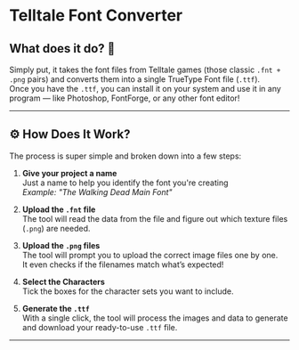 # Telltale Font Converter

## What does it do? 🤔

Simply put, it takes the font files from Telltale games (those classic `.fnt + .png` pairs) and converts them into a single TrueType Font file (`.ttf`).  
Once you have the `.ttf`, you can install it on your system and use it in any program — like Photoshop, FontForge, or any other font editor!

---

## ⚙️ How Does It Work?

The process is super simple and broken down into a few steps:

1. **Give your project a name**  
   Just a name to help you identify the font you're creating  
   _Example: "The Walking Dead Main Font"_

2. **Upload the `.fnt` file**  
   The tool will read the data from the file and figure out which texture files (`.png`) are needed.

3. **Upload the `.png` files**  
   The tool will prompt you to upload the correct image files one by one.  
   It even checks if the filenames match what’s expected!

4. **Select the Characters**  
   Tick the boxes for the character sets you want to include.

5. **Generate the `.ttf`**  
   With a single click, the tool will process the images and data to generate and download your ready-to-use `.ttf` file.

---